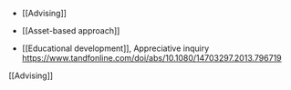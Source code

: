   - [[Advising]]
  - [[Asset-based approach]]

  - [[Educational development]],
    Appreciative inquiry
    https://www.tandfonline.com/doi/abs/10.1080/14703297.2013.796719

[[Advising]]